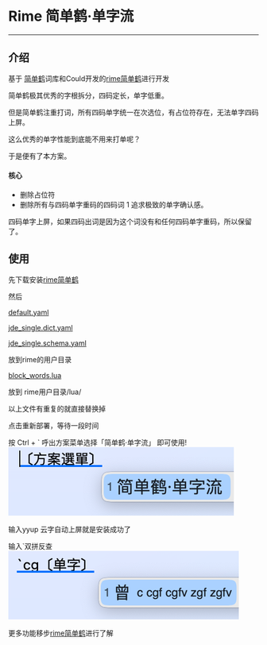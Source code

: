 # Rime 简单鹤·单字流

---

## 介绍
基于 [简单鹤](https://flauver.github.io/jdh/)词库和Could开发的[rime简单鹤](https://github.com/rimeinn/rime-JDhe)进行开发

简单鹤极其优秀的字根拆分，四码定长，单字低重。

但是简单鹤注重打词，所有四码单字统一在次选位，有占位符存在，无法单字四码上屏。

这么优秀的单字性能到底能不用来打单呢？

于是便有了本方案。

#### 核心
- 删除占位符
- 删除所有与四码单字重码的四码词
1
追求极致的单字确认感。

四码单字上屏，如果四码出词是因为这个词没有和任何四码单字重码，所以保留了。

## 使用
先下载安装[rime简单鹤](https://github.com/rimeinn/rime-JDhe)

然后

[default.yaml](default.yaml) 

[jde_single.dict.yaml](jde_single.dict.yaml)

[jde_single.schema.yaml](jde_single.schema.yaml)

放到rime的用户目录

[block_words.lua](block_words.lua)

放到 rime用户目录/lua/

以上文件有重复的就直接替换掉

点击重新部署，等待一段时间

按 Ctrl + ` 呼出方案菜单选择「简单鹤·单字流」 即可使用!
![WX20250808-111716@2x.png](other/WX20250808-111716%402x.png)

输入yyup 云字自动上屏就是安装成功了

输入`双拼反查
![WX20250808-113013@2x.png](other/WX20250808-113013%402x.png)

更多功能移步[rime简单鹤](https://github.com/rimeinn/rime-JDhe)进行了解





